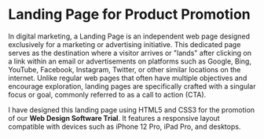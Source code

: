 # Landing Page for Product Promotion

In digital marketing, a Landing Page is an independent web page designed exclusively for a marketing or advertising initiative. This dedicated page serves as the destination where a visitor arrives or "lands" after clicking on a link within an email or advertisements on platforms such as Google, Bing, YouTube, Facebook, Instagram, Twitter, or other similar locations on the internet. Unlike regular web pages that often have multiple objectives and encourage exploration, landing pages are specifically crafted with a singular focus or goal, commonly referred to as a call to action (CTA).

I have designed this landing page using HTML5 and CSS3 for the promotion of our **Web Design Software Trial**. It features a responsive layout compatible with devices such as iPhone 12 Pro, iPad Pro, and desktops.

